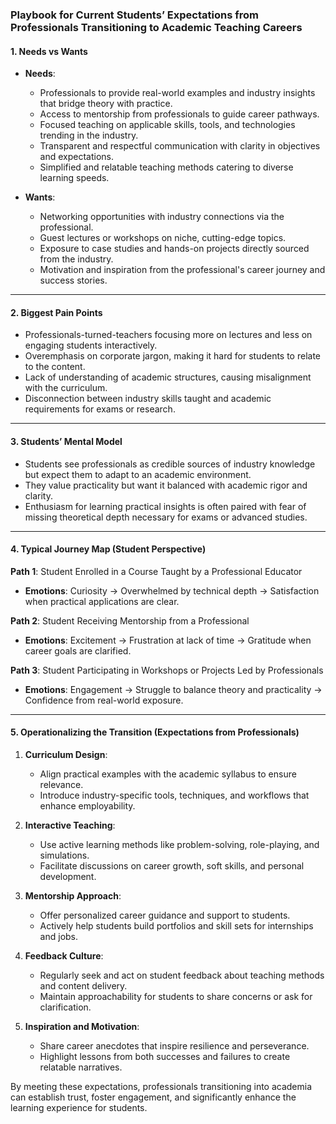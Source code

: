 ### Playbook for Current Students’ Expectations from Professionals Transitioning to Academic Teaching Careers  

#### **1. Needs vs Wants**  
- **Needs**:  
  - Professionals to provide real-world examples and industry insights that bridge theory with practice.  
  - Access to mentorship from professionals to guide career pathways.  
  - Focused teaching on applicable skills, tools, and technologies trending in the industry.  
  - Transparent and respectful communication with clarity in objectives and expectations.  
  - Simplified and relatable teaching methods catering to diverse learning speeds.  

- **Wants**:  
  - Networking opportunities with industry connections via the professional.  
  - Guest lectures or workshops on niche, cutting-edge topics.  
  - Exposure to case studies and hands-on projects directly sourced from the industry.  
  - Motivation and inspiration from the professional's career journey and success stories.  

---

#### **2. Biggest Pain Points**  
- Professionals-turned-teachers focusing more on lectures and less on engaging students interactively.  
- Overemphasis on corporate jargon, making it hard for students to relate to the content.  
- Lack of understanding of academic structures, causing misalignment with the curriculum.  
- Disconnection between industry skills taught and academic requirements for exams or research.  

---

#### **3. Students’ Mental Model**  
- Students see professionals as credible sources of industry knowledge but expect them to adapt to an academic environment.  
- They value practicality but want it balanced with academic rigor and clarity.  
- Enthusiasm for learning practical insights is often paired with fear of missing theoretical depth necessary for exams or advanced studies.  

---

#### **4. Typical Journey Map (Student Perspective)**  
**Path 1**: Student Enrolled in a Course Taught by a Professional Educator  
- **Emotions**: Curiosity → Overwhelmed by technical depth → Satisfaction when practical applications are clear.  

**Path 2**: Student Receiving Mentorship from a Professional  
- **Emotions**: Excitement → Frustration at lack of time → Gratitude when career goals are clarified.  

**Path 3**: Student Participating in Workshops or Projects Led by Professionals  
- **Emotions**: Engagement → Struggle to balance theory and practicality → Confidence from real-world exposure.  

---

#### **5. Operationalizing the Transition (Expectations from Professionals)**  
1. **Curriculum Design**:  
   - Align practical examples with the academic syllabus to ensure relevance.  
   - Introduce industry-specific tools, techniques, and workflows that enhance employability.  

2. **Interactive Teaching**:  
   - Use active learning methods like problem-solving, role-playing, and simulations.  
   - Facilitate discussions on career growth, soft skills, and personal development.  

3. **Mentorship Approach**:  
   - Offer personalized career guidance and support to students.  
   - Actively help students build portfolios and skill sets for internships and jobs.  

4. **Feedback Culture**:  
   - Regularly seek and act on student feedback about teaching methods and content delivery.  
   - Maintain approachability for students to share concerns or ask for clarification.  

5. **Inspiration and Motivation**:  
   - Share career anecdotes that inspire resilience and perseverance.  
   - Highlight lessons from both successes and failures to create relatable narratives.  

By meeting these expectations, professionals transitioning into academia can establish trust, foster engagement, and significantly enhance the learning experience for students.
